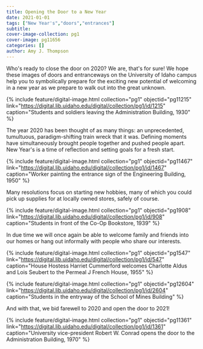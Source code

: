 ```yaml
---
title: Opening the Door to a New Year
date: 2021-01-01
tags: ["New Year's","doors","entrances"]
subtitle: 
cover-image-collection: pg1
cover-image: pg11656
categories: []
author: Amy J. Thompson
---
```


Who's ready to close the door on 2020? We are, that's for sure! We hope these images of doors and entranceways on the University of Idaho campus help you to symbolically prepare for the exciting new potential of welcoming in a new year as we prepare to walk out into the great unknown.

{% include feature/digital-image.html collection="pg1" objectid="pg11215" link="https://digital.lib.uidaho.edu/digital/collection/pg1/id/1215" caption="Students and soldiers leaving the Administration Building, 1930" %}

The year 2020 has been thought of as many things: an unprecedented, tumultuous, paradigm-shifting train wreck that it was. Defining moments have simultaneously brought people together and pushed people apart. New Year's is a time of reflection and setting goals for a fresh start. 

{% include feature/digital-image.html collection="pg1" objectid="pg11467" link="https://digital.lib.uidaho.edu/digital/collection/pg1/id/1467" caption="Worker painting the entrance sign of the Engineering Building, 1950" %}

Many resolutions focus on starting new hobbies, many of which you could pick up supplies for at locally owned stores, safely of course. 

{% include feature/digital-image.html collection="pg1" objectid="pg1908" link="https://digital.lib.uidaho.edu/digital/collection/pg1/id/908" caption="Students in front of the Co-Op Bookstore, 1939" %}

In due time we will once again be able to welcome family and friends into our homes or hang out informally with people who share our interests.

{% include feature/digital-image.html collection="pg1" objectid="pg1547" link="https://digital.lib.uidaho.edu/digital/collection/pg1/id/547" caption="House Hostess Harriet Cummerford welcomes Charlotte Aldus and Lois Seubert to the Permeal J French House, 1955" %}

{% include feature/digital-image.html collection="pg1" objectid="pg12604" link="https://digital.lib.uidaho.edu/digital/collection/pg1/id/2604" caption="Students in the entryway of the School of Mines Building" %}

And with that, we bid farewell to 2020 and open the door to 2021! 

{% include feature/digital-image.html collection="pg1" objectid="pg11361" link="https://digital.lib.uidaho.edu/digital/collection/pg1/id/1361" caption="University vice-president Robert W. Conrad opens the door to the Administration Building, 1970" %}


